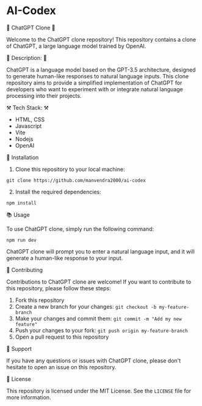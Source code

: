 # AI-Codex

🤖 ChatGPT Clone 🚀

Welcome to the ChatGPT clone repository! This repository contains a clone of ChatGPT, a large language model trained by OpenAI.

📝 Description: 📝

ChatGPT is a language model based on the GPT-3.5 architecture, designed to generate human-like responses to natural language inputs. This clone repository aims to provide a simplified implementation of ChatGPT for developers who want to experiment with or integrate natural language processing into their projects.

⚒️ Tech Stack: ⚒️
- HTML, CSS
- Javascript
- Vite
- Nodejs
- OpenAI

🔧 Installation

1. Clone this repository to your local machine:
```
git clone https://github.com/manvendra2000/ai-codex
```

2. Install the required dependencies:
```
npm install
```

📚 Usage

To use ChatGPT clone, simply run the following command:
```
npm run dev
```

ChatGPT clone will prompt you to enter a natural language input, and it will generate a human-like response to your input.

🤝 Contributing

Contributions to ChatGPT clone are welcome! If you want to contribute to this repository, please follow these steps:

1. Fork this repository
2. Create a new branch for your changes: `git checkout -b my-feature-branch`
3. Make your changes and commit them: `git commit -m "Add my new feature"`
4. Push your changes to your fork: `git push origin my-feature-branch`
5. Open a pull request to this repository

💬 Support

If you have any questions or issues with ChatGPT clone, please don't hesitate to open an issue on this repository.

📜 License

This repository is licensed under the MIT License. See the `LICENSE` file for more information.

